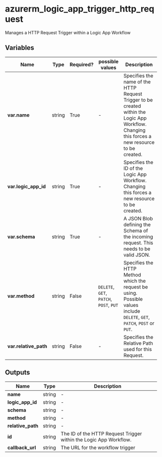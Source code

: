 # azurerm_logic_app_trigger_http_request

Manages a HTTP Request Trigger within a Logic App Workflow

## Variables

| Name | Type | Required? |  possible values |  Description |
| ---- | ---- | --------- |  ----------- | ----------- |
| **var.name** | string | True | -  |  Specifies the name of the HTTP Request Trigger to be created within the Logic App Workflow. Changing this forces a new resource to be created. | 
| **var.logic_app_id** | string | True | -  |  Specifies the ID of the Logic App Workflow. Changing this forces a new resource to be created. | 
| **var.schema** | string | True | -  |  A JSON Blob defining the Schema of the incoming request. This needs to be valid JSON. | 
| **var.method** | string | False | `DELETE`, `GET`, `PATCH`, `POST`, `PUT`  |  Specifies the HTTP Method which the request be using. Possible values include `DELETE`, `GET`, `PATCH`, `POST` or `PUT`. | 
| **var.relative_path** | string | False | -  |  Specifies the Relative Path used for this Request. | 



## Outputs

| Name | Type | Description |
| ---- | ---- | --------- | 
| **name** | string  | - | 
| **logic_app_id** | string  | - | 
| **schema** | string  | - | 
| **method** | string  | - | 
| **relative_path** | string  | - | 
| **id** | string  | The ID of the HTTP Request Trigger within the Logic App Workflow. | 
| **callback_url** | string  | The URL for the workflow trigger | 